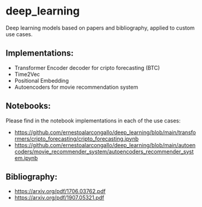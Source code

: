 # deep_learning
Deep learning models based on papers and bibliography, applied to custom use cases.

## Implementations:
- Transformer Encoder decoder for cripto forecasting (BTC) 
- Time2Vec
- Positional Embedding
- Autoencoders for movie recommendation system

## Notebooks:
Please find in the notebook implementations in each of the use cases:
- https://github.com/ernestoalarcongallo/deep_learning/blob/main/transformers/cripto_forecasting/cripto_forecasting.ipynb
- https://github.com/ernestoalarcongallo/deep_learning/blob/main/autoencoders/movie_recommender_system/autoencoders_recommender_system.ipynb

## Bibliography:
- https://arxiv.org/pdf/1706.03762.pdf
- https://arxiv.org/pdf/1907.05321.pdf
